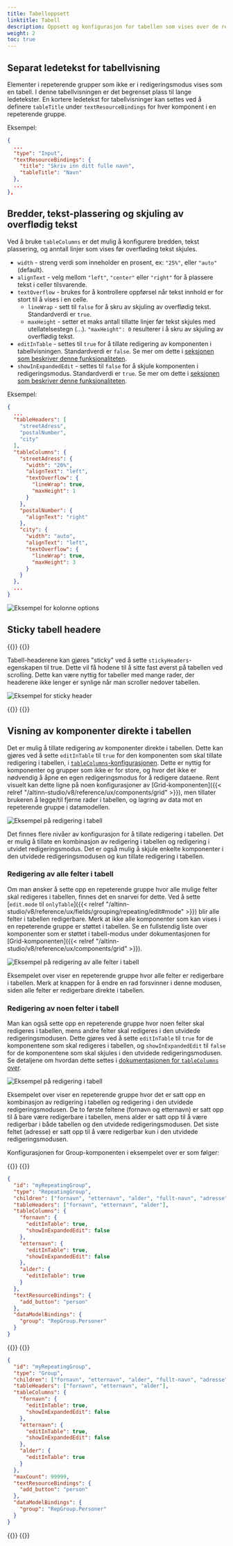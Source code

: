```yaml
---
title: Tabelloppsett
linktitle: Tabell
description: Oppsett og konfigurasjon for tabellen som vises over de repeterende gruppene
weight: 2
toc: true
---
```


## Separat ledetekst for tabellvisning

Elementer i repeterende grupper som ikke er i redigeringsmodus vises som en tabell. I denne tabellvisningen er det begrenset plass til lange ledetekster. En kortere ledetekst for tabellvisninger kan settes ved å definere `tableTitle` under `textResourceBindings` for hver komponent i en repeterende gruppe.

Eksempel:

```json
{
  ...
  "type": "Input",
  "textResourceBindings": {
    "title": "Skriv inn ditt fulle navn",
    "tableTitle": "Navn"
  },
  ...
},
```

## Bredder, tekst-plassering og skjuling av overflødig tekst

Ved å bruke `tableColumns` er det mulig å konfigurere bredden, tekst plassering, og anntall linjer som vises før overfløding tekst skjules.

- `width` - streng verdi som inneholder en prosent, ex: `"25%"`, eller `"auto"` (default).
- `alignText` - velg mellom `"left"`, `"center"` eller `"right"` for å plassere tekst i celler tilsvarende.
- `textOverflow` - brukes for å kontrollere oppførsel når tekst innhold er for stort til å vises i en celle.
    - `lineWrap` - sett til `false` for å skru av skjuling av overflødig tekst. Standardverdi er `true`.
    - `maxHeight` - setter et maks antall tillatte linjer før tekst skjules med utellatelsestegn (...). `"maxHeight": 0` resulterer i å skru av skjuling av overflødig tekst.
- `editInTable` - settes til `true` for å tillate redigering av komponenten i tabellvisningen. Standardverdi er `false`. Se mer om dette i [seksjonen som beskriver denne funksjonaliteten](#).
- `showInExpandedEdit` - settes til `false` for å skjule komponenten i redigeringsmodus. Standardverdi er `true`. Se mer om dette i [seksjonen som beskriver denne funksjonaliteten](#).

Eksempel:

```json
{
  ...
  "tableHeaders": [
    "streetAdress",
    "postalNumber",
    "city"
  ],
  "tableColumns": {
    "streetAdress": {
      "width": "20%",
      "alignText": "left",
      "textOverflow": {
        "lineWrap": true, 
        "maxHeight": 1
      }
    },
    "postalNumber": {
      "alignText": "right"
    },
    "city": {
      "width": "auto",
      "alignText": "left",
      "textOverflow": {
        "lineWrap": true,
        "maxHeight": 3
      }
    }
  },
  ...
}
```

![Eksempel for kolonne options](column-options-example.png "Eksempel for kolonne options")

## Sticky tabell headere

{{<content-version-selector classes="border-box">}}
{{<content-version-container version-label="v4 (App Frontend)">}}

Tabell-headerene kan gjøres "sticky" ved å sette `stickyHeaders`-egenskapen til true. Dette vil få hodene til å sitte fast
øverst på tabellen ved scrolling. Dette kan være nyttig for tabeller med mange rader, der headerene ikke lenger er
synlige når man scroller nedover tabellen.

![Eksempel for sticky header](sticky-header.gif "Eksempel for sticky header")

{{</content-version-container>}}
{{</content-version-selector>}}

## Visning av komponenter direkte i tabellen

Det er mulig å tillate redigering av komponenter direkte i tabellen. Dette kan gjøres ved å
sette `editInTable` til `true` for den komponenten som skal tillate redigering i tabellen, i [`tableColumns`-konfigurasjonen](#bredder-tekst-plassering-og-skjuling-av-overflødig-tekst). Dette er nyttig for komponenter og grupper som ikke er for
store, og hvor det ikke er nødvendig å åpne en egen redigeringsmodus for å redigere dataene. Rent visuelt kan dette
ligne på noen konfigurasjoner av [Grid-komponenten]({{< relref "/altinn-studio/v8/reference/ux/components/grid" >}}), men tillater brukeren å legge/til
fjerne rader i tabellen, og lagring av data mot en repeterende gruppe i datamodellen.

![Eksempel på redigering i tabell](components-in-table.png "Eksempel på redigering i tabell")

Det finnes flere nivåer av konfigurasjon for å tillate redigering i tabellen. Det er mulig å tillate en kombinasjon
av redigering i tabellen og redigering i utvidet redigeringsmodus. Det er også mulig å skjule enkelte komponenter i
den utvidede redigeringsmodusen og kun tillate redigering i tabellen.

### Redigering av alle felter i tabell
Om man ønsker å sette opp en repeterende gruppe hvor alle mulige felter skal redigeres i tabellen, finnes det en snarvei
for dette. Ved å sette [`edit.mode` til `onlyTable`]({{< relref "/altinn-studio/v8/reference/ux/fields/grouping/repeating/edit#mode" >}}) blir alle felter i tabellen redigerbare. Merk at ikke alle komponenter
som kan vises i en repeterende gruppe er støttet i tabellen.
Se en fullstendig liste over komponenter som er støttet i tabell-modus under
dokumentasjonen for [Grid-komponenten]({{< relref "/altinn-studio/v8/reference/ux/components/grid" >}}).

![Eksempel på redigering av alle felter i tabell](only-editing-in-table.gif "Eksempel")

Eksempelet over viser en repeterende gruppe hvor alle felter er redigerbare i tabellen. Merk at knappen for å endre
en rad forsvinner i denne modusen, siden alle felter er redigerbare direkte i tabellen.

### Redigering av noen felter i tabell
Man kan også sette opp en repeterende gruppe hvor noen felter skal redigeres i tabellen, mens andre felter skal redigeres
i den utvidede redigeringsmodusen. Dette gjøres ved å sette `editInTable` til `true` for de komponentene som skal
redigeres i tabellen, og `showInExpandedEdit` til `false` for de komponentene som skal skjules i den utvidede
redigeringsmodusen. Se detaljene om hvordan dette
settes i [dokumentasjonen for `tableColumns` over](#bredder-tekst-plassering-og-skjuling-av-overflødig-tekst).

![Eksempel på redigering i tabell](mixed-editing.gif "Eksempel")

Eksempelet over viser en repeterende gruppe hvor det er satt opp en kombinasjon av redigering i tabellen og redigering i
den utvidede redigeringsmodusen. De to første feltene (fornavn og etternavn) er satt opp til å bare være redigerbare i
tabellen, mens alder er satt opp til å være redigerbar i både tabellen og den utvidede redigeringsmodusen. Det siste
feltet (adresse) er satt opp til å være redigerbar kun i den utvidede redigeringsmodusen.

Konfigurasjonen for Group-komponenten i eksempelet over er som følger:

{{<content-version-selector classes="border-box">}}
{{<content-version-container version-label="v4 (App Frontend)">}}

```json
{
  "id": "myRepeatingGroup",
  "type": "RepeatingGroup",
  "children": ["fornavn", "etternavn", "alder", "fullt-navn", "adresse"],
  "tableHeaders": ["fornavn", "etternavn", "alder"],
  "tableColumns": {
    "fornavn": {
      "editInTable": true,
      "showInExpandedEdit": false
    },
    "etternavn": {
      "editInTable": true,
      "showInExpandedEdit": false
    },
    "alder": {
      "editInTable": true
    }
  },
  "textResourceBindings": {
    "add_button": "person"
  },
  "dataModelBindings": {
    "group": "RepGroup.Personer"
  }
}
```

{{</content-version-container >}}
{{<content-version-container version-label="v3 (App Frontend)">}}

```json
{
  "id": "myRepeatingGroup",
  "type": "Group",
  "children": ["fornavn", "etternavn", "alder", "fullt-navn", "adresse"],
  "tableHeaders": ["fornavn", "etternavn", "alder"],
  "tableColumns": {
    "fornavn": {
      "editInTable": true,
      "showInExpandedEdit": false
    },
    "etternavn": {
      "editInTable": true,
      "showInExpandedEdit": false
    },
    "alder": {
      "editInTable": true
    }
  },
  "maxCount": 99999,
  "textResourceBindings": {
    "add_button": "person"
  },
  "dataModelBindings": {
    "group": "RepGroup.Personer"
  }
}
```

{{</content-version-container>}}
{{</content-version-selector>}}
